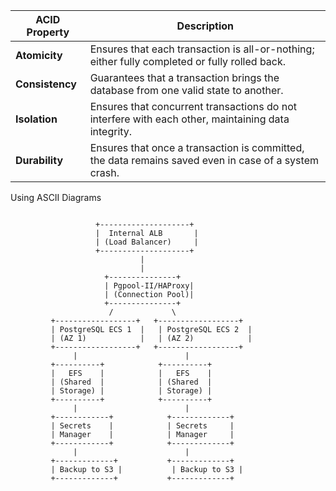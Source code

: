 | **ACID Property** | **Description**                                                                                       |
|--------------------|-------------------------------------------------------------------------------------------------------|
| **Atomicity**      | Ensures that each transaction is all-or-nothing; either fully completed or fully rolled back.        |
| **Consistency**    | Guarantees that a transaction brings the database from one valid state to another.                   |
| **Isolation**      | Ensures that concurrent transactions do not interfere with each other, maintaining data integrity.    |
| **Durability**     | Ensures that once a transaction is committed, the data remains saved even in case of a system crash. |

Using ASCII Diagrams

```

                   +--------------------+
                   |  Internal ALB       |
                   | (Load Balancer)     |
                   +--------------------+
                             |
                             |
                     +---------------+
                     | Pgpool-II/HAProxy|
                     | (Connection Pool)|
                     +---------------+
                      /             \
         +------------------+   +------------------+
         | PostgreSQL ECS 1  |   | PostgreSQL ECS 2  |
         | (AZ 1)            |   | (AZ 2)            |
         +------------------+   +------------------+
              |                        |
         +----------+            +----------+
         |   EFS    |            |   EFS    |
         | (Shared  |            | (Shared  |
         | Storage) |            | Storage) |
         +----------+            +----------+
              |                        |
         +------------+            +-------------+
         | Secrets    |            | Secrets     |
         | Manager    |            | Manager     |
         +------------+            +-------------+
              |                        |
         +-------------+           +-------------+
         | Backup to S3 |           | Backup to S3 |
         +-------------+           +-------------+

```
